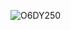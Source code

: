 <img href="https://ru.freepik.com/premium-vector/random-geometric-shapes-pattern-abstract-background-geometrical-simple-illustration-creative-ans-luxury-style_19242636.htm#from_view=detail_alsolike">

![O6DY250](https://github.com/Victoria-Borovik/Victoria-Borovik/assets/103994412/4dab2b00-42f0-466c-aa21-0bf99ef3299c)
